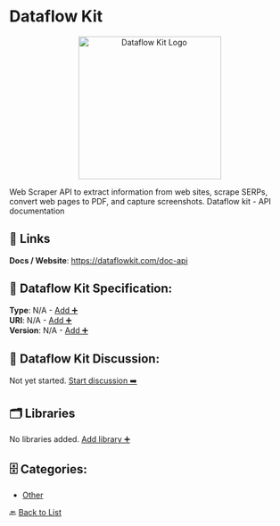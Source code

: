 # Dataflow Kit
<p align="center">
    <img width="256" src="https://raw.githubusercontent.com/apis-list/apis-list/main/apis/dataflow-kit/logo_256x256.png" alt="Dataflow Kit Logo"/>
</p>
Web Scraper API to extract information from web sites, scrape SERPs, convert web pages to PDF, and capture screenshots. Dataflow kit - API documentation

##  🔗 Links
**Docs / Website**: https://dataflowkit.com/doc-api

## 🧬 Dataflow Kit Specification:
**Type**: N/A - [Add ➕](https://github.com/apis-list/apis-list/edit/main/apis.yaml#L4753)  
**URI**: N/A - [Add ➕](https://github.com/apis-list/apis-list/edit/main/apis.yaml#L4753)  
**Version**: N/A - [Add ➕](https://github.com/apis-list/apis-list/edit/main/apis.yaml#L4753)

## 💬 Dataflow Kit Discussion:
Not yet started. [Start discussion ➡️](https://github.com/apis-list/apis-list/discussions/new)

## 🗂️ Libraries

No libraries added. [Add library ➕](https://github.com/apis-list/apis-list/edit/main/apis.yaml#L4753)    


## 🗄️ Categories:
- [Other](https://github.com/apis-list/apis-list#other-)

🔙  [Back to List](https://github.com/apis-list/apis-list)
